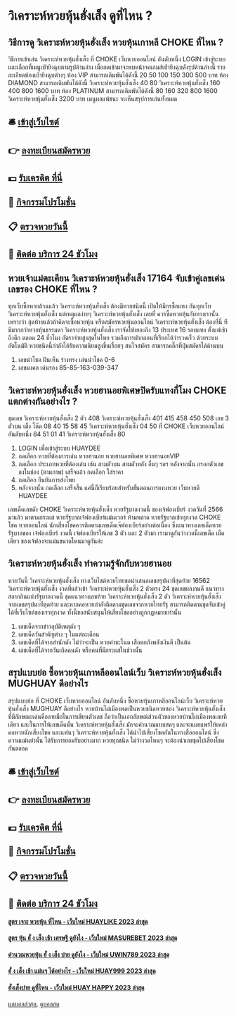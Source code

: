 # วิเคราะห์หวยหุ้นฮั่งเส็ง ดูที่ไหน ?
## วิธีการดู วิเคราะห์หวยหุ้นฮั่งเส็ง หวยหุ้นเกาหลี CHOKE ที่ไหน ?
วิธีการเข้าเล่น วิเคราะห์หวยหุ้นฮั่งเส็ง ที่ CHOKE เว็บหวยออนไลน์ อันดับหนึ่ง LOGIN เข้าสู่ระบบและเลือกที่เมนูเป่ายิงฉุบตามรูปด้านล่าง
เมื่อกดเข้ามาจะพบหน้าจอเกมส์เป่ายิงฉุบดังรุปด้านล่างนี้
รายละเอียดห้องเป่ายิงฉุบต่างๆ
ห้อง VIP สามารถเดิมพันได้ดังนี้ 20 50 100 150 300 500 บาท
ห้อง DIAMOND สามารถเดิมพันได้ดังนี้ วิเคราะห์หวยหุ้นฮั่งเส็ง 40 80 วิเคราะห์หวยหุ้นฮั่งเส็ง 160 400 800 1600 บาท
ห้อง PLATINUM สามารถเดิมพันได้ดังนี้ 80 160 320 800 1600 วิเคราะห์หวยหุ้นฮั่งเส็ง 3200 บาท
เมนูผลแพ้ชนะ จะเห็นสรุปการเล่นทั้งหมด

## 🛎 [เข้าสู่เว็บไซต์](https://bit.ly/3BG5bNw)
## 👉 [ลงทะเบียนสมัครหวย](https://bit.ly/3BG5bNw)
## 💵 [รับเครดิต ที่นี่](https://bit.ly/3C3mvgS)
## 👑 [กิจกรรมโปรโมชั่น](https://bit.ly/3C3mvgS)
## 📋 [ตรวจหวยวันนี้](https://bit.ly/3C3mvgS)
## 📱 [ติดต่อ บริการ 24 ชัวโมง](https://bit.ly/3C3mvgS)

## หวยเจ้าแม่ตะเคียน วิเคราะห์หวยหุ้นฮั่งเส็ง 17164 จับเข้าคู่เลขเด่น เลขรอง CHOKE ที่ไหน ?
ทุกเว็บซื้อหวยล้วนแล้ว วิเคราะห์หวยหุ้นฮั่งเส็ง ต้องมีหวยชนิดนี้ เปิดให้มีกรซื้อแทง กันทุกเว็บ วิเคราะห์หวยหุ้นฮั่งเส็ง แต่เหตุผลง่ายๆ วิเคราะห์หวยหุ้นฮั่งเส็ง เลยที่ ควรซื้อหวยหุ้นกับทางเรานั้นเพราะว่า
สุดท้ายแล้วถ้าคิดจะซื้อหวยหุ้น หรือสมัครหวยหุ้นออนไลน์ วิเคราะห์หวยหุ้นฮั่งเส็ง ต้องที่นี่ ทีมีมากกว่าหวยหุ้นธรรมดา วิเคราะห์หวยหุ้นฮั่งเส็ง เราจัดให้เยอะถึง 13 ประเทศ 16 รอบแทง ตั้งแต่เช้าถึงดึก ตลอด 24 ชั่วโมง อัตราจ่ายสูงสุดในไทย รวมถึงการฝากถอนที่เรียกได้ว่ารวดเร็ว ด้วยระบบอัตโนมัติ หวยชนิดนี้กำลังได้รับความนิยมสูงขึ้นเรื่อยๆ สนใจสมัคร สามารถคลิ๊กที่ปุ่มสมัครได้ด้านบน
1. เลขนำโชค ฝันเห็น ร่างทรง เด่นนำโชค 0-6
2. เลขมงคล เด่นรอง 85-85-163-039-347

## วิเคราะห์หวยหุ้นฮั่งเส็ง หวยฮานอยพิเศษปิดรับแทงกี่โมง CHOKE แตกต่างกันอย่างไร ?
ชุดเลข วิเคราะห์หวยหุ้นฮั่งเส็ง 2 ตัว
408 วิเคราะห์หวยหุ้นฮั่งเส็ง 401 415 458 450 508
เลข 3 ตัวบน เต็ง โต๊ด
08 40 15 58 45 วิเคราะห์หวยหุ้นฮั่งเส็ง 04
50 ที่ CHOKE เว็บหวยออนไลน์ อันดับหนึ่ง 84 51 01 41 วิเคราะห์หวยหุ้นฮั่งเส็ง 80
1. LOGIN เพื่อเข้าสู่ระบบ HUAYDEE
2. กดเลือก หวยที่ต้องการเล่น หวยฮานอย หวยฮานอยพิเศษ หวยฮานอยVIP
3. กดเลือก ประเภทหวยที่ต้องเล่น เช่น สามตัวบน สามตัวหลัง อื่นๆ ฯลฯ หลังจากนั้น กรอกตัวเลข ลงในช่อง (ตามภาพ) เสร็จแล้ว กดเลือก ใส่ราคา
4. กดเลือก ยืนยันการส่งโพย
5. หลังจากนั้น กดเลือก เสร็จสิ้น แค่นี้ก็เรียบร้อยสำหรับขั้นตอนการแทงหวย เว็บหวยดี HUAYDEE

เลขเด็ดเลขดัง CHOKE วิเคราะห์หวยหุ้นฮั่งเส็ง หวยรัฐบาลงวดนี้ ของเจ้ฟองเบียร์ งวดวันที่ 2566 มาแล้ว มาตามกระแส หวยรัฐบาลเจ้ฟองเบียร์แม่นเวอร์ ห้ามพลาด หวยรัฐบาลเข้าทุกงวด CHOKE โชค หวยออนไลน์ นักเสี่ยงโชคควรติดตามเลขเด็ดเจ๊ฟองเบียร์อย่างต่อเนื่อง ซึ่งแนวทางเลขเด็ดหวยรัฐบาลของ เจ้ฟองเบียร์ งวดนี้ เจ้ฟองเบียรให้เลข 3 ตัว และ 2 ตัวมา เรามาดูกันว่างวดนี้เลขเด็ด เม็ดเดียว ของเจ้ฟองจะแม่นขนาดไหนมาดูกันค่ะ

## วิเคราะห์หวยหุ้นฮั่งเส็ง ทำความรู้จักกับหวยฮานอย
หวยวันนี้ วิเคราะห์หวยหุ้นฮั่งเส็ง ทางเว็บไซต์หวยไทยขอนำเสนอเลขสรุปนาทีสุดท้าย 16562 วิเคราะห์หวยหุ้นฮั่งเส็ง งวดที่แล้วเข้า วิเคราะห์หวยหุ้นฮั่งเส็ง 2 ตัวตรง 24 ชุดเลขผลงานดี แนวทางสลากกินแบ่งรัฐบาลงวดนี้ ชุดแนวทางเลขท้าย วิเคราะห์หวยหุ้นฮั่งเส็ง 2 ตัว วิเคราะห์หวยหุ้นฮั่งเส็ง จากเลขสรุปนาทีสุดท้าย และหากคอหวยกำลังติดตามชุดเลขจากหวยไทยรัฐ สามารถติดตามชุดจับเข้าคู่ได้ที่เว็บไซต์ของเราทุกงวด ทั้งนี้ขอสนับสนุนให้เสี่ยงโชคอย่างถูกกฎหมายเท่านั้น
1. เลขเด็ดจากข่าวอุบัติเหตุดัง ๆ
2. เลขเด็ดวันสำคัญต่าง ๆ ในแต่ละเดือน
3. เลขเด็ดที่ได้จากสำนักดัง ไม่ว่าจะเป็น หวยคำชะโนด เสือตกถังพลังเงินดี เป็นต้น
4. เลขเด็ดที่ได้จากวันเกิดคนดัง หรือคนที่มีกระแสในช่วงนั้น

## สรุปแบบย่อ ซื้อหวยหุ้นเกาหลีออนไลน์เว็บ วิเคราะห์หวยหุ้นฮั่งเส็ง MUGHUAY ดีอย่างไร
สรุปแบบย่อ ที่ CHOKE เว็บหวยออนไลน์ อันดับหนึ่ง ซื้อหวยหุ้นเกาหลีออนไลน์เว็บ วิเคราะห์หวยหุ้นฮั่งเส็ง MUGHUAY ดีอย่างไร หวยบ้านไผ่เมืองพลเป็นหวยชนิดหวยซอง วิเคราะห์หวยหุ้นฮั่งเส็ง ที่มีลักษณะเด่นคือลายมือในการเขียนตัวเลข ถือว่าเป็นเอกลักษณ์ส่วนตัวของหวยบ้านไผ่เมืองพลเลยทีเดียว และในการให้เลขเด็ดนั้น วิเคราะห์หวยหุ้นฮั่งเส็ง มักจะคำนวณแบบสดๆ และจะแผยแพร่ให้เหล่าคอหวยนักเสี่ยงโชค และแฟนๆ วิเคราะห์หวยหุ้นฮั่งเส็ง ได้นำไปเสี่ยงโชคกันในทางสื่อออนไลน์ ซึ่งความแม่นยำนั้น ได้รับการยอมรับอย่างมาก หวยทุกชนิด ไม่ว่างวดไหนๆ จะต้องนำเลขชุดไปเสี่ยงโชคกันตลอด

## 🛎 [เข้าสู่เว็บไซต์](https://bit.ly/3BG5bNw)
## 👉 [ลงทะเบียนสมัครหวย](https://bit.ly/3BG5bNw)
## 💵 [รับเครดิต ที่นี่](https://bit.ly/3C3mvgS)
## 👑 [กิจกรรมโปรโมชั่น](https://bit.ly/3C3mvgS)
## 📋 [ตรวจหวยวันนี้](https://bit.ly/3C3mvgS)
## 📱 [ติดต่อ บริการ 24 ชัวโมง](https://bit.ly/3C3mvgS)

#### [สูตร เจาะ หวยหุ้น ที่ไหน - เว็บใหม่ HUAYLIKE 2023 ล่าสุด](https://atom.io/themes/สูตร%20เจาะ%20หวยหุ้น%20ที่ไหน%20-%20เว็บใหม่%20huaylike%202023%20ล่าสุด)
#### [สูตร หุ้น ฮั่ ง เส็ง เช้า เศรษฐี ดูยังไง - เว็บใหม่ MASUREBET 2023 ล่าสุด](https://atom.io/themes/สูตร%20หุ้น%20ฮั่%20ง%20เส็ง%20เช้า%20เศรษฐี%20ดูยังไง%20-%20เว็บใหม่%20masurebet%202023%20ล่าสุด)
#### [คำนวณหวยหุ้น ฮั่ ง เส็ง บ่าย ดูยังไง - เว็บใหม่ UWIN789 2023 ล่าสุด](https://atom.io/themes/คำนวณหวยหุ้น%20ฮั่%20ง%20เส็ง%20บ่าย%20ดูยังไง%20-%20เว็บใหม่%20uwin789%202023%20ล่าสุด)
#### [ฮั่ ง เส็ง เช้า แม่นๆ ได้อย่างไร - เว็บใหม่ HUAY999 2023 ล่าสุด](https://atom.io/themes/ฮั่%20ง%20เส็ง%20เช้า%20แม่นๆ%20ได้อย่างไร%20-%20เว็บใหม่%20huay999%202023%20ล่าสุด)
#### [ฮั่งเส็งบ่าย ดูที่ไหน - เว็บใหม่ HUAY HAPPY 2023 ล่าสุด](https://atom.io/themes/ฮั่งเส็งบ่าย%20ดูที่ไหน%20-%20เว็บใหม่%20huay%20happy%202023%20ล่าสุด)

[ผลบอลล่าสุด](https://siamsport.tv "ผลบอลล่าสุด"), [ดูบอลสด](https://siamsport.tv/ดูบอลสด "ดูบอลสด")